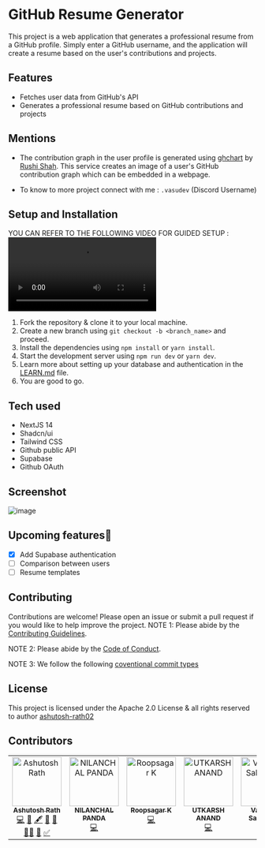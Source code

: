 # GitHub Resume Generator

This project is a web application that generates a professional resume from a GitHub profile. Simply enter a GitHub username, and the application will create a resume based on the user's contributions and projects.

## Features

- Fetches user data from GitHub's API
- Generates a professional resume based on GitHub contributions and projects

## Mentions

- The contribution graph in the user profile is generated using [ghchart](https://ghchart.rshah.org/) by [Rushi Shah](https://github.com/2016rshah). This service creates an image of a user's GitHub contribution graph which can be embedded in a webpage.

- To know to more project connect with me : `.vasudev` (Discord Username)

## Setup and Installation

YOU CAN REFER TO THE FOLLOWING VIDEO FOR GUIDED SETUP :
<video controls src="public/GIT-RE Project Setup.mp4" title="Git-re Setup and Installation Video"></video>

1. Fork the repository & clone it to your local machine.
2. Create a new branch using `git checkout -b <branch_name>` and proceed.
3. Install the dependencies using `npm install` or `yarn install`.
4. Start the development server using `npm run dev` or `yarn dev`.
5. Learn more about setting up your database and authentication in the [LEARN.md](/LEARN.md) file.
6. You are good to go.

## Tech used

- NextJS 14
- Shadcn/ui
- Tailwind CSS
- Github public API
- Supabase
- Github OAuth

## Screenshot

![image](https://github.com/ashutosh-rath02/git-re/assets/85403534/13ae316c-2254-4da3-b07f-8b55924a9b98)

## Upcoming features🎉

- [x] Add Supabase authentication
- [ ] Comparison between users
- [ ] Resume templates

## Contributing

Contributions are welcome! Please open an issue or submit a pull request if you would like to help improve the project.
NOTE 1: Please abide by the [Contributing Guidelines](https://github.com/ashutosh-rath02/git-re/blob/master/CONTRIBUTING.md).

NOTE 2: Please abide by the [Code of Conduct](https://github.com/ashutosh-rath02/git-re/blob/master/CODE_OF_CONDUCT.md).

NOTE 3: We follow the following [coventional commit types](https://github.com/pvdlg/conventional-commit-types)

## License

This project is licensed under the Apache 2.0 License & all rights reserved to author [ashutosh-rath02](https://github.com/ashutosh-rath02)

## Contributors

<!-- ALL-CONTRIBUTORS-LIST:START - Do not remove or modify this section -->
<!-- prettier-ignore-start -->
<!-- markdownlint-disable -->
<table>
  <tbody>
    <tr>
      <td align="center" valign="top" width="14.28%"><a href="https://ashutoshrath.vercel.app/"><img src="https://avatars.githubusercontent.com/u/85403534?v=4?s=100" width="100px;" alt="Ashutosh Rath"/><br /><sub><b>Ashutosh Rath</b></sub></a><br /><a href="#code-ashutosh-rath02" title="Code">💻</a> <a href="#data-ashutosh-rath02" title="Data">🔣</a> <a href="#content-ashutosh-rath02" title="Content">🖋</a> <a href="#doc-ashutosh-rath02" title="Documentation">📖</a> <a href="#design-ashutosh-rath02" title="Design">🎨</a> <a href="#mentoring-ashutosh-rath02" title="Mentoring">🧑‍🏫</a> <a href="#projectManagement-ashutosh-rath02" title="Project Management">📆</a> <a href="#tutorial-ashutosh-rath02" title="Tutorials">✅</a></td>
      <td align="center" valign="top" width="14.28%"><a href="https://www.linkedin.com/in/nilanchal-panda/"><img src="https://avatars.githubusercontent.com/u/110488337?v=4?s=100" width="100px;" alt="NILANCHAL PANDA"/><br /><sub><b>NILANCHAL PANDA</b></sub></a><br /><a href="#code-NilanchalaPanda" title="Code">💻</a></td>
      <td align="center" valign="top" width="14.28%"><a href="https://github.com/RoopsagarK"><img src="https://avatars.githubusercontent.com/u/107497296?v=4?s=100" width="100px;" alt="Roopsagar K"/><br /><sub><b>Roopsagar K</b></sub></a><br /><a href="#code-RoopsagarK" title="Code">💻</a></td>
      <td align="center" valign="top" width="14.28%"><a href="https://www.linkedin.com/in/utkarshanand93"><img src="https://avatars.githubusercontent.com/u/29487686?v=4?s=100" width="100px;" alt="UTKARSH ANAND"/><br /><sub><b>UTKARSH ANAND</b></sub></a><br /><a href="#code-growupanand" title="Code">💻</a></td>
      <td align="center" valign="top" width="14.28%"><a href="https://github.com/VanshikaSabharwal"><img src="https://avatars.githubusercontent.com/u/143436704?v=4?s=100" width="100px;" alt="Vanshika Sabharwal"/><br /><sub><b>Vanshika Sabharwal</b></sub></a><br /><a href="#code-VanshikaSabharwal" title="Code">💻</a></td>
      <td align="center" valign="top" width="14.28%"><a href="http://dhairyashah.dev"><img src="https://avatars.githubusercontent.com/u/65452005?v=4?s=100" width="100px;" alt="Dhairya Shah"/><br /><sub><b>Dhairya Shah</b></sub></a><br /><a href="#code-dhairyathedev" title="Code">💻</a> <a href="#maintenance-dhairyathedev" title="Maintenance">🚧</a></td>
    </tr>
  </tbody>
</table>

<!-- markdownlint-restore -->
<!-- prettier-ignore-end -->

<!-- ALL-CONTRIBUTORS-LIST:END -->
